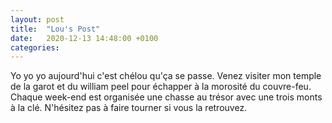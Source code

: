 ```yaml
---
layout: post
title:  "Lou's Post"
date:   2020-12-13 14:48:00 +0100
categories: 
---
```

Yo yo yo aujourd'hui c'est chélou qu'ça se passe. Venez visiter mon temple de la garot et du william peel pour échapper à la morosité du couvre-feu. Chaque week-end est organisée une chasse au trésor avec une trois monts à la clé. N'hésitez pas à faire tourner si vous la retrouvez.

